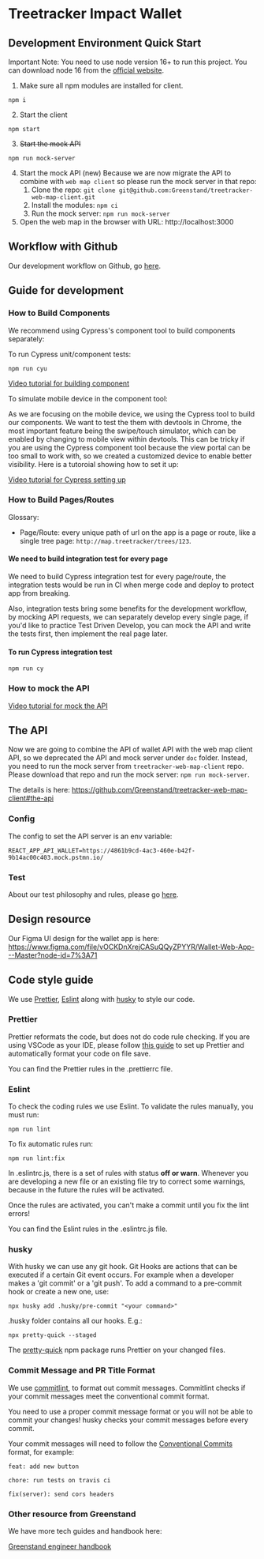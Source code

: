 # Treetracker Impact Wallet

## Development Environment Quick Start

Important Note: You need to use node version 16+ to run this project. You can download node 16 from the [official website](https://nodejs.org/en/).

1. Make sure all npm modules are installed for client.

```
npm i
```

2. Start the client

```
npm start
```

3. ~~Start the mock API~~

```
npm run mock-server
```

4. Start the mock API (new)
   Because we are now migrate the API to combine with `web map client` so please run the mock server in that repo:
   1. Clone the repo: `git clone git@github.com:Greenstand/treetracker-web-map-client.git`
   2. Install the modules: `npm ci`
   3. Run the mock server: `npm run mock-server`
5. Open the web map in the browser with URL: http://localhost:3000

## Workflow with Github

Our development workflow on Github, go [here](https://github.com/Greenstand/treetracker-web-map-client#workflow-with-github).

## Guide for development

### How to Build Components

We recommend using Cypress's component tool to build components separately:

To run Cypress unit/component tests:

```
npm run cyu
```

[Video tutorial for building component](https://loom.com/share/c750be68ecec4a9b99cb6921d2d2e041)

To simulate mobile device in the component tool:

As we are focusing on the mobile device, we using the Cypress tool to build our components. We want to test the them with devtools in Chrome, the most important feature being the swipe/touch simulator, which can be enabled by changing to mobile view within devtools. This can be tricky if you are using the Cypress component tool because the view portal can be too small to work with, so we created a customized device to enable better visibility. Here is a tutoroial showing how to set it up:

[Video tutorial for Cypress setting up](https://www.loom.com/share/a126f0a80c3a4352a3ddf955f88228b9)

### How to Build Pages/Routes

Glossary:

- Page/Route: every unique path of url on the app is a page or route, like a single tree page: `http://map.treetracker/trees/123`.

#### We need to build integration test for every page

We need to build Cypress integration test for every page/route, the integration tests would be run in CI when merge code and deploy to protect app from breaking.

Also, integration tests bring some benefits for the development workflow, by mocking API requests, we can separately develop every single page, if you'd like to practice Test Driven Develop, you can mock the API and write the tests first, then implement the real page later.

#### To run Cypress integration test

```
npm run cy
```

### How to mock the API

[Video tutorial for mock the API](https://www.loom.com/share/48554f0f67314ea78925a627b2142e1b)

## The API

Now we are going to combine the API of wallet API with the web map client API, so we deprecated the API and mock server under `doc` folder. Instead, you need to run the mock server from `treetracker-web-map-client` repo. Please download that repo and run the mock server: `npm run mock-server`.

The details is here: https://github.com/Greenstand/treetracker-web-map-client#the-api

### Config

The config to set the API server is an env variable:

```
REACT_APP_API_WALLET=https://4861b9cd-4ac3-460e-b42f-9b14ac00c403.mock.pstmn.io/
```

### Test

About our test philosophy and rules, please go [here](https://github.com/Greenstand/treetracker-web-map-client#test).

## Design resource

Our Figma UI design for the wallet app is here: https://www.figma.com/file/vOCKDnXrejCASuQQyZPYYR/Wallet-Web-App---Master?node-id=7%3A71

## Code style guide

We use [Prettier](https://prettier.io/), [Eslint](https://eslint.org/) along with [husky](https://typicode.github.io/husky/#/) to style our code.

### Prettier

Prettier reformats the code, but does not do code rule checking. If you are using VSCode as your IDE, please follow [this guide](https://www.digitalocean.com/community/tutorials/how-to-format-code-with-prettier-in-visual-studio-code) to set up Prettier and automatically format your code on file save.

You can find the Prettier rules in the .prettierrc file.

### Eslint

To check the coding rules we use Eslint. To validate the rules manually, you must run:

```
npm run lint
```

To fix automatic rules run:

```
npm run lint:fix
```

In .eslintrc.js, there is a set of rules with status **off or warn**. Whenever you are developing a new file or an existing file try to correct some warnings, because in the future the rules will be activated.

Once the rules are activated, you can't make a commit until you fix the lint errors!

You can find the Eslint rules in the .eslintrc.js file.

### husky

With husky we can use any git hook. Git Hooks are actions that can be executed if a certain Git event occurs. For example when a developer makes a 'git commit' or a 'git push'.
To add a command to a pre-commit hook or create a new one, use:

```
npx husky add .husky/pre-commit "<your command>"
```

.husky folder contains all our hooks. E.g.:

```
npx pretty-quick --staged
```

The [pretty-quick](https://www.npmjs.com/package/pretty-quick) npm package runs Prettier on your changed files.

### Commit Message and PR Title Format

We use [commitlint](https://github.com/conventional-changelog/commitlint), to format out commit messages. Commitlint checks if your commit messages meet the conventional commit format.

You need to use a proper commit message format or you will not be able to commit your changes! husky checks your commit messages before every commit.

Your commit messages will need to follow the [Conventional Commits](https://www.conventionalcommits.org/) format, for example:

```
feat: add new button
```

```
chore: run tests on travis ci
```

```
fix(server): send cors headers
```

### Other resource from Greenstand

We have more tech guides and handbook here:

[Greenstand engineer handbook](https://greenstand.gitbook.io/engineering/)

